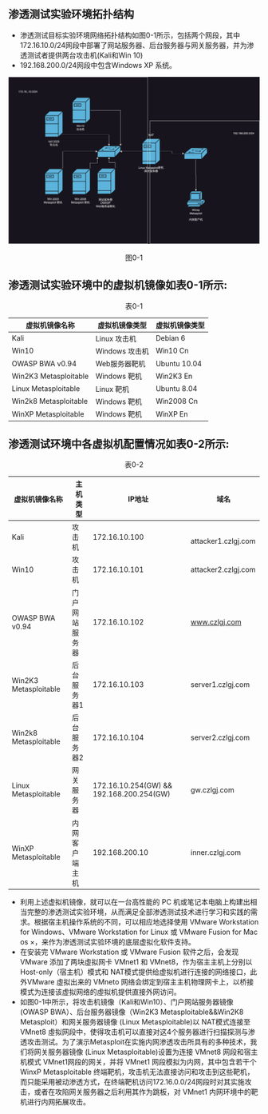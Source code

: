 ## 渗透测试实验环境拓扑结构
- 渗透测试目标实验环境网络拓扑结构如图0-1所示，包括两个网段，其中172.16.10.0/24网段中部署了网站服务器、后台服务器与网关服务器，并为渗透测试者提供两台攻击机(Kali和Win 10)
- 192.168.200.0/24网段中包含Windows XP 系统。
<center>

![0-1](./pics/0-1.png)

图0-1

</center>


## 渗透测试实验环境中的虚拟机镜像如表0-1所示:

<center>

表0-1

| 虚拟机镜像名称                        | 虚拟机镜像类型       |虚拟机镜像类型       |  
| ----------------------------------- | ------------------ | ------------------ |
| Kali                                | Linux 攻击机        | Debian 6       |
| Win10                                | Windows 攻击机        |  Win10 Cn    |
| OWASP BWA v0.94                     | Web服务器靶机        | Ubuntu 10.04    |
| Win2K3 Metasploitable               | Windows 靶机        | Win2K3 En |
| Linux Metasploitable                 | Linux 靶机       | Ubuntu 8.04 |
| Win2k8 Metasploitable                 | Windows 靶机       | Win2008 Cn |
| WinXP Metasploitable                 | Windows 靶机       | WinXP En |


</center>

## 渗透测试环境中各虚拟机配置情况如表0-2所示:

<center>

表0-2

| 虚拟机镜像名称                        | 主机类型             |     IP地址         |     域名           |  
| ----------------------------------- | ------------------ | ------------------ | ------------------ |
| Kali                                | 攻击机              | 172.16.10.100    |  attacker1.czlgj.com |
| Win10                                | 攻击机             |  172.16.10.101    | attacker2.czlgj.com |
| OWASP BWA v0.94                     | 门户网站服务器        | 172.16.10.102    | www.czlgj.com       |
| Win2K3 Metasploitable               | 后台服务器1           | 172.16.10.103 |    server1.czlgj.com    |
| Win2k8 Metasploitable                 | 后台服务器2         | 172.16.10.104 |   server2.czlgj.com   |
| Linux Metasploitable                 | 网关服务器           | 172.16.10.254(GW) && 192.168.200.254(GW) | gw.czlgj.com |
| WinXP Metasploitable                 | 内网客户端主机       | 192.168.200.10 |  inner.czlgj.com |


</center>

- 利用上述虚拟机镜像，就可以在一台高性能的 PC 机或笔记本电脑上构建出相当完整的渗透测试实验环境，从而满足全部渗透测试技术进行学习和实践的需求。根据宿主机操作系统的不同，可以相应地选择使用 VMware Workstation for Windows、VMware Workstation for Linux 或 VMware Fusion for Mac os ×，来作为渗透测试实验环境的底层虚拟化软件支持。
- 在安装完 VMware Workstation 或 VMware Fusion 软件之后，会发现 VMware 添加了两块虛拟网卡 VMnet1 和 VMnet8，作为宿主主机上分别以 Host-only（宿主机）模式和 NAT模式提供给虚拟机进行连接的网络接口，此外VMware 虛拟出来的 VMneto 网络会绑定到宿主主机物理网卡上，以桥接模式为连接该虚拟网络的虛拟机提供直接外网访问。
- 如图0-1中所示，将攻击机镜像（Kali和Win10）、门户网站服务器镜像(OWASP BWA）、后台服务器镜像（Win2K3 Metasploitable&&Win2K8 Metasploit）和网关服务器镜像 (Linux Metasploitable)以 NAT模式连接至 VMnet8 虛拟网段中，使得攻击机可以直接对这4个服务器进行扫描探测与渗透攻击测试。为了演示Metasploit在实施内网渗透攻击所具有的多种技术，我们将网关服务器镜像 (Linux Metasploitable)设置为连接 VMnet8 网段和宿主机模式 VMnet1网段的网关，并将 VMnet1 网段模拟为内网，其中包含若干个WinxP Metasploitable 终端靶机，攻击机无法直接访问和攻击到这些靶机，而只能采用被动渗透方式，在终端靶机访问172.16.0.0/24网段时对其实施攻击，或者在攻陷网关服务器之后利用其作为跳板，对 VMnet1 内网环境中的靶机进行内网拓展攻击。


